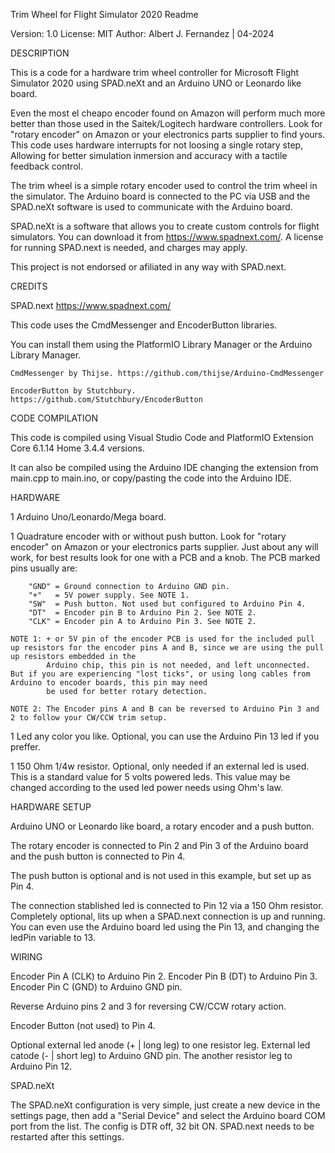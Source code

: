 Trim Wheel for Flight Simulator 2020 Readme

Version: 1.0
License: MIT
Author: Albert J. Fernandez | 04-2024


DESCRIPTION

This is a code for a hardware trim wheel controller for Microsoft Flight Simulator 2020 using SPAD.neXt and an Arduino UNO or Leonardo like board.

Even the most el cheapo encoder found on Amazon will perform much more better than those used in the Saitek/Logitech hardware controllers. 
Look for "rotary encoder" on Amazon or your electronics parts supplier to find yours.
This code uses hardware interrupts for not loosing a single rotary step, Allowing for better simulation inmersion and accuracy with a tactile feedback control.

The trim wheel is a simple rotary encoder used to control the trim wheel in the simulator. 
The Arduino board is connected to the PC via USB and the SPAD.neXt software is used to communicate with the Arduino board.

SPAD.neXt is a software that allows you to create custom controls for flight simulators. You can download it from https://www.spadnext.com/. 
A license for running SPAD.next is needed, and charges may apply.

This project is not endorsed or afiliated in any way with SPAD.next.



CREDITS

SPAD.next  https://www.spadnext.com/

This code uses the CmdMessenger and EncoderButton libraries.

You can install them using the PlatformIO Library Manager or the Arduino Library Manager.
                                  
    CmdMessenger by Thijse. https://github.com/thijse/Arduino-CmdMessenger
                  
    EncoderButton by Stutchbury. https://github.com/Stutchbury/EncoderButton



CODE COMPILATION          

This code is compiled using Visual Studio Code and PlatformIO Extension Core 6.1.14 Home 3.4.4 versions.

It can also be compiled using the Arduino IDE changing the extension from main.cpp to main.ino, or copy/pasting the code into the Arduino IDE.



HARDWARE

1   Arduino Uno/Leonardo/Mega board.

1   Quadrature encoder with or without push button. Look for "rotary encoder" on Amazon or your electronics parts supplier. 
    Just about any will work, for best results look for one with a PCB and a knob. The PCB marked pins usually are:

        "GND" = Ground connection to Arduino GND pin.
        "+"   = 5V power supply. See NOTE 1.
        "SW"  = Push button. Not used but configured to Arduino Pin 4.
        "DT"  = Encoder pin B to Arduino Pin 2. See NOTE 2. 
        "CLK" = Encoder pin A to Arduino Pin 3. See NOTE 2.

    NOTE 1: + or 5V pin of the encoder PCB is used for the included pull up resistors for the encoder pins A and B, since we are using the pull up resistors embedded in the
            Arduino chip, this pin is not needed, and left unconnected. But if you are experiencing "lost ticks", or using long cables from Arduino to encoder boards, this pin may need 
            be used for better rotary detection.

    NOTE 2: The Encoder pins A and B can be reversed to Arduino Pin 3 and 2 to follow your CW/CCW trim setup.

1   Led any color you like. Optional, you can use the Arduino Pin 13 led if you preffer.

1   150 Ohm 1/4w resistor. Optional, only needed if an external led is used. 
    This is a standard value for 5 volts powered leds. This value may be changed according to the used led power needs using Ohm's law.



HARDWARE SETUP          

Arduino UNO or Leonardo like board, a rotary encoder and a push button.

The rotary encoder is connected to Pin 2 and Pin 3 of the Arduino board and the push button is connected to Pin 4.

The push button is optional and is not used in this example, but set up as Pin 4.

The connection stablished led is connected to Pin 12 via a 150 Ohm resistor. Completely optional, lits up when a SPAD.next connection is up and running. You can
even use the Arduino board led using the Pin 13, and changing the ledPin variable to 13.



WIRING

Encoder Pin A (CLK) to Arduino Pin 2.
Encoder Pin B (DT) to Arduino Pin 3.
Encoder Pin C (GND) to Arduino GND pin.

Reverse Arduino pins 2 and 3 for reversing CW/CCW rotary action.

Encoder Button (not used) to Pin 4.

Optional external led anode (+ | long leg) to one resistor leg. External led catode (- | short leg) to Arduino GND pin. The another resistor leg to Arduino Pin 12.



SPAD.neXt

The SPAD.neXt configuration is very simple, just create a new device in the settings page, then add a "Serial Device" and select the Arduino board COM port from the list.
The config is DTR off, 32 bit ON. SPAD.next needs to be restarted after this settings.
